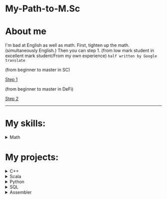 # My-Path-to-M.Sc

# About me
I'm bad at English as well as math. First, tighten up the math. (simultaneously English.) Then you can step 1. (from low mark student in excellent mark student/From my own experience) `half written by Google translate`

(from beginner to master in SC) 

[Step 1](https://habr.com/ru/post/251747/)

(from beginner to master in DeFi)

[Step 2](https://github.com/OffcierCia/DeFi-Developer-Road-Map)

********************
# My skills:

<details>
<summary>Math</summary>
  
  - [empty temporarily LOL]()
  
</details>

# My projects:

<details>
<summary>C++</summary>
  
  - [empty temporarily LOL]()
  
</details>

<details>
<summary>Scala</summary>
  
  - [empty temporarily LOL ]()
  
</details>

<details>
<summary>Python</summary>
  
  - [empty temporarily LOL]()
  
</details>

<details>
<summary>SQL</summary>
  
  - [empty temporarily LOL]()
  
</details>

<details>
<summary>Assembler</summary>
  
  - [empty temporarily LOL]()
  
</details>
